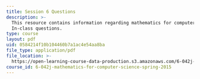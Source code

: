 ```yaml
---
title: Session 6 Questions
description: >-
  This resource contains information regarding mathematics for computer science:
  In-class questions.
type: course
layout: pdf
uid: 0584214f10b104460b7a1ac4e54aa8ba
file_type: application/pdf
file_location: >-
  https://open-learning-course-data-production.s3.amazonaws.com/6-042j-mathematics-for-computer-science-spring-2015/0584214f10b104460b7a1ac4e54aa8ba_MIT6_042JS15_cp6.pdf
course_id: 6-042j-mathematics-for-computer-science-spring-2015
---
```

